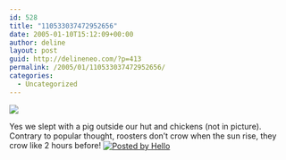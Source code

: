 ```yaml
---
id: 528
title: "110533037472952656"
date: 2005-01-10T15:12:09+00:00
author: deline
layout: post
guid: http://delineneo.com/?p=413
permalink: /2005/01/110533037472952656/
categories:
  - Uncategorized
---
```

[<img border='0' src='http://www.progsoc.uts.edu.au/~dneo/blog/hello/64/941/320/103-0351_IMG.jpg' />](http://www.progsoc.uts.edu.au/~dneo/blog/hello/64/941/640/103-0351_IMG.jpg)

Yes we slept with a pig outside our hut and chickens (not in picture). Contrary to popular thought, roosters don&#8217;t crow when the sun rise, they crow like 2 hours before!&nbsp;[<img src='http://photos1.blogger.com/pbh.gif' alt='Posted by Hello' border='0' align='absmiddle' />](http://www.hello.com/)
